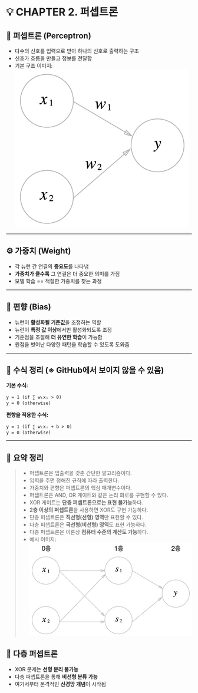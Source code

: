 # 💡 CHAPTER 2. 퍼셉트론

## 📌 퍼셉트론 (Perceptron)

- 다수의 신호를 입력으로 받아 하나의 신호로 출력하는 구조
- 신호가 흐름을 만들고 정보를 전달함
- 기본 구조 이미지:
  ![perceptron](../img/perceptron.png)

---

## ⚙️ 가중치 (Weight)

- 각 뉴런 간 연결의 **중요도**를 나타냄
- **가중치가 클수록** 그 연결은 더 중요한 의미를 가짐
- 모델 학습 == 적절한 가중치를 찾는 과정

---

## 🧭 편향 (Bias)

- 뉴런이 **활성화될 기준값**을 조정하는 역할
- 뉴런이 **특정 값 이상**에서만 활성화되도록 조정
- 기준점을 조절해 **더 유연한 학습**이 가능함
- 원점을 벗어난 다양한 패턴을 학습할 수 있도록 도와줌

---

## 📐 수식 정리 (※ GitHub에서 보이지 않을 수 있음)

**기본 수식:**

```plaintext
y = 1 (if ∑ wᵢxᵢ > θ)
y = 0 (otherwise)
```

**편향을 적용한 수식:**

```plaintext
y = 1 (if ∑ wᵢxᵢ + b > 0)
y = 0 (otherwise)
```

---

## 🔎 요약 정리

> - 퍼셉트론은 입출력을 갖춘 간단한 알고리즘이다.
> - 입력을 주면 정해진 규칙에 따라 출력한다.
> - 가중치와 편향은 퍼셉트론의 핵심 매개변수이다.
> - 퍼셉트론은 AND, OR 게이트와 같은 논리 회로를 구현할 수 있다.
> - XOR 게이트는 **단층 퍼셉트론으로는 표현 불가능**하다.
> - **2층 이상의 퍼셉트론**을 사용하면 XOR도 구현 가능하다.
> - 단층 퍼셉트론은 **직선형(선형) 영역**만 표현할 수 있다.
> - 다층 퍼셉트론은 **곡선형(비선형) 영역**도 표현 가능하다.
> - 다층 퍼셉트론은 이론상 **컴퓨터 수준의 계산도 가능**하다.
> - 예시 이미지:
>   ![xor_neuron_perceptron](../img/xor_neuron_perceptron.png)

## 🧱 다층 퍼셉트론

- XOR 문제는 **선형 분리 불가능**
- 다층 퍼셉트론을 통해 **비선형 분류 가능**
- 여기서부터 본격적인 **신경망 개념**이 시작됨

